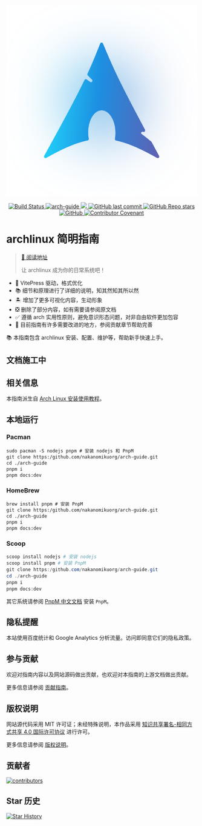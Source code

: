 <!--suppress HtmlDeprecatedAttribute -->
<p align="center">
  <a href="https://arch.icekylin.online/">
    <img alt="logo" src="./docs/public/images/arch.svg"/>
  </a>
</p>

<p align="center">
  <a
    href="https://actions-badge.atrox.dev/nakanomikuorg/arch-guide/goto?ref=main"
   >
    <img
      alt="Build Status"
      src="https://img.shields.io/endpoint.svg?url=https%3A%2F%2Factions-badge.atrox.dev%2Fnakanomikuorg%2Farch-guide%2Fbadge%3Fref%3Dmain&style=flat"
    />
  </a>
  <a
    href="https://github.com/nakanomikuorg/arch-guide"
    target="_blank"
    rel="noopener noreferrer"
  >
    <img
      alt="arch-guide"
      src="https://travis-ci.com/nakanomikuorg/arch-guide.svg?branch=main"
    />
  </a>
  <a
    href="https://hits.seeyoufarm.com"
  >
    <img
      src="https://hits.seeyoufarm.com/api/count/incr/badge.svg?url=https%3A%2F%2Fgithub.com%2Fnakanomikuorg%2Farch-guide&count_bg=%2379C83D&title_bg=%23555555&icon=&icon_color=%23E7E7E7&title=hits&edge_flat=false"
    />
  </a>
  <a
    href="https://github.com/nakanomikuorg/arch-guide"
    target="_blank"
    rel="noopener noreferrer"
  >
    <img
      alt="GitHub last commit"
      src="https://img.shields.io/github/last-commit/nakanomikuorg/arch-guide"
    />
  </a>
  <a
    href="https://github.com/nakanomikuorg/arch-guide"
    target="_blank"
    rel="noopener noreferrer"
  >
    <img
      alt="GitHub Repo stars"
      src="https://img.shields.io/github/stars/nakanomikuorg/arch-guide?style=social"
    />
  </a>
  <a
    href="https://github.com/nakanomikuorg/arch-guide/blob/main/LICENSE"
    target="_blank"
    rel="noopener noreferrer"
  >
    <img
      alt="GitHub"
      src="https://img.shields.io/github/license/nakanomikuorg/arch-guide"
    >
  </a>
  <a
    href="https://arch.icekylin.online/postscript/contributor-covenant.html"
    target="_blank"
    rel="noopener noreferrer"
  >
    <img
      alt="Contributor Covenant"
      src="https://img.shields.io/badge/Contributor%20Covenant-2.0-4baaaa.svg"
    />
  </a>
</p>

# archlinux 简明指南

> [📖 阅读地址](https://arch.icekylin.online/)
>
> 让 archlinux 成为你的日常系统吧！

- 📖 VitePress 驱动，格式优化
- 📚 细节和原理进行了详细的说明，知其然知其所以然
- 🏝️ 增加了更多可视化内容，生动形象
- ❎ 删除了部分内容，如有需要请参阅原文档
- ✅ 遵循 arch 实用性原则，避免意识形态问题，对非自由软件更加包容
- 🌱 目前指南有许多需要改进的地方，参阅贡献章节帮助完善

📚 本指南包含 archlinux 安装、配置、维护等，帮助新手快速上手。

## 文档施工中

## 相关信息

本指南派生自 [Arch Linux 安装使用教程](https://github.com/ArchLinuxStudio/ArchLinuxTutorial)。

## 本地运行

### Pacman

```shell
sudo pacman -S nodejs pnpm # 安装 nodejs 和 PnpM
git clone https:/github.com/nakanomikuorg/arch-guide.git
cd ./arch-guide
pnpm i
pnpm docs:dev
```

### HomeBrew

```shell
brew install pnpm # 安装 PnpM
git clone https:/github.com/nakanomikuorg/arch-guide.git
cd ./arch-guide
pnpm i
pnpm docs:dev
```

### Scoop

```powershell
scoop install nodejs # 安装 nodejs
scoop install pnpm # 安装 PnpM
git clone https:/github.com/nakanomikuorg/arch-guide.git
cd ./arch-guide
pnpm i
pnpm docs:dev
```

其它系统请参阅 [PnpM 中文文档](https://pnpm.io/zh/installation) 安装 `PnpM`。

## 隐私提醒

本站使用百度统计和 Google Analytics 分析流量。访问即同意它们的隐私政策。

## 参与贡献

欢迎对指南内容以及网站源码做出贡献，也欢迎对本指南的上游文档做出贡献。

更多信息请参阅 [贡献指南](https://arch.icekylin.online/postscript/contribute)。

## 版权说明

网站源代码采用 MIT
许可证；未经特殊说明，本作品采用 [知识共享署名-相同方式共享 4.0 国际许可协议](https://creativecommons.org/licenses/by-sa/4.0/deed.zh)
进行许可。

更多信息请参阅 [版权说明](https://arch.icekylin.online/postscript/copyright)。

## 贡献者

<a href="https://github.com/nakanomikuorg/arch-guide/graphs/contributors">
  <img src="https://contrib.rocks/image?repo=nakanomikuorg/arch-guide" alt="contributors"/>
</a>

## Star 历史

[![Star History](https://starchart.cc/nakanomikuorg/arch-guide.svg)](https://starchart.cc/nakanomikuorg/arch-guide)
